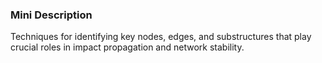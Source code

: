 ### Mini Description

Techniques for identifying key nodes, edges, and substructures that play crucial roles in impact propagation and network stability.
